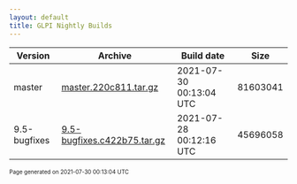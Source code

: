 ```yaml
---
layout: default
title: GLPI Nightly Builds
---
```


Version|Archive|Build date|Size
---|---|---|---
master|[master.220c811.tar.gz](master.220c811.tar.gz)|2021-07-30 00:13:04 UTC|81603041
9.5-bugfixes|[9.5-bugfixes.c422b75.tar.gz](9.5-bugfixes.c422b75.tar.gz)|2021-07-28 00:12:16 UTC|45696058

<font size="1">Page generated on 2021-07-30 00:13:04 UTC</font>
